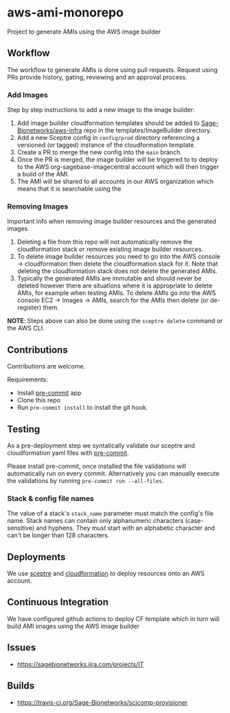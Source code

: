 # aws-ami-monorepo
Project to generate AMIs using the AWS image builder

## Workflow
The workflow to generate AMIs is done using pull requests.
Request using PRs provide history, gating, reviewing and an approval
process.

### Add Images
Step by step instructions to add a new image to the image builder:

1. Add image builder cloudformation templates should be added to
[Sage-Bionetworks/aws-infra](https://github.com/Sage-Bionetworks/aws-infra)
repo in the templates/ImageBuilder directory.
2. Add a new Sceptre config in `config/prod` directory referencing
a versioned (or tagged) instance of the cloudformation template.
3. Create a PR to merge the new config into the `main` branch.
4. Once the PR is merged, the image builder will be triggered to
to deploy to the AWS org-sagebase-imagecentral account which will then
trigger a build of the AMI.
5. The AMI will be shared to all accounts in our AWS organization which
means that it is searchable using the

### Removing Images
Important info when removing image builder resources and the generated
images.

1. Deleting a file from this repo will not automatically remove the cloudformation
stack or remove existing image builder resources.
2. To delete image builder resources you need to go into the AWS console -> cloudformation
then delete the cloudformation stack for it.  Note that deleting the cloudformation stack
does not delete the generated AMIs.
3. Typically the generated AMIs are immutable and should never be deleted however there are
situations where it is appropriate to delete AMIs, for example when testing AMIs.
To delete AMIs go into the AWS console EC2 -> Images -> AMIs, search for the AMIs
then delete (or de-register) them.

__NOTE__: Steps above can also be done using the `sceptre delete` command or the AWS CLI.

## Contributions
Contributions are welcome.

Requirements:
* Install [pre-commit](https://pre-commit.com/#install) app
* Clone this repo
* Run `pre-commit install` to install the git hook.

## Testing
As a pre-deployment step we syntatically validate our sceptre and
cloudformation yaml files with [pre-commit](https://pre-commit.com).

Please install pre-commit, once installed the file validations will
automatically run on every commit.  Alternatively you can manually
execute the validations by running `pre-commit run --all-files`.

### Stack & config file names
The value of a stack's `stack_name` parameter must match the config's file
name.  Stack names can contain only alphanumeric characters (case-sensitive)
and hyphens. They must start with an alphabetic character and can't be longer
than 128 characters.

## Deployments
We use [sceptre](https://sceptre.github.io/) and [cloudformation](https://aws.amazon.com/cloudformation/)
to deploy resources onto an AWS account.

## Continuous Integration
We have configured github actions to deploy CF template which
in turn will build AMI images using the AWS image builder

## Issues
* https://sagebionetworks.jira.com/projects/IT

## Builds
* https://travis-ci.org/Sage-Bionetworks/scicomp-provisioner
